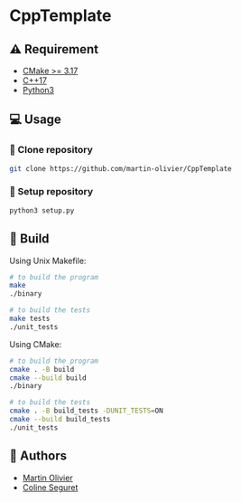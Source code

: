 # CppTemplate

## :warning: Requirement

- [CMake >= 3.17](https://cmake.org/download/)
- [C++17](https://en.cppreference.com/w/cpp/17)
- [Python3](https://www.python.org/download/releases/3.0/)

## :computer: Usage

### :rocket: Clone repository

```sh
git clone https://github.com/martin-olivier/CppTemplate
```

### :wrench: Setup repository

```sh
python3 setup.py
```

## :hammer: Build

Using Unix Makefile:
```sh
# to build the program
make
./binary

# to build the tests
make tests
./unit_tests
```

Using CMake:
```sh
# to build the program
cmake . -B build
cmake --build build
./binary

# to build the tests
cmake . -B build_tests -DUNIT_TESTS=ON
cmake --build build_tests
./unit_tests
```

## :bust_in_silhouette: Authors

 - [Martin Olivier](https://github.com/martin-olivier)
 - [Coline Seguret](https://github.com/Cleopha)
